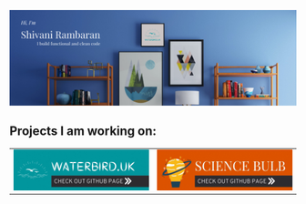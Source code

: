 <!-- Thanks for checking out my Github README profile page! -->

[![Header](https://github.com/shivanishawr/shivanishawr/blob/main/github-header.png "Header")](https://www.waterbird.uk/)
## Projects I am working on:
<table style="text-align:center;" border="0">
 <tr>
    <td><a href="https://github.com/waterbirduk"><img src="https://github.com/shivanishawr/shivanishawr/blob/main/waterbird-github.gif"/></a></td>
    <td><a href="https://github.com/scibulb"><img src="https://github.com/shivanishawr/shivanishawr/blob/main/sciencebulb-github.gif"/></a></td>
 </tr>
</table>
